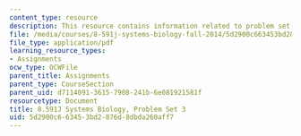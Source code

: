 ```yaml
---
content_type: resource
description: This resource contains information related to problem set 3.
file: /media/courses/8-591j-systems-biology-fall-2014/5d2900c663453bd2876d8dbda260aff7_MIT8_591JF14_ProblemSet3.pdf
file_type: application/pdf
learning_resource_types:
- Assignments
ocw_type: OCWFile
parent_title: Assignments
parent_type: CourseSection
parent_uid: d7114091-3615-7908-241b-6e081921581f
resourcetype: Document
title: 8.591J Systems Biology, Problem Set 3
uid: 5d2900c6-6345-3bd2-876d-8dbda260aff7
---
```

